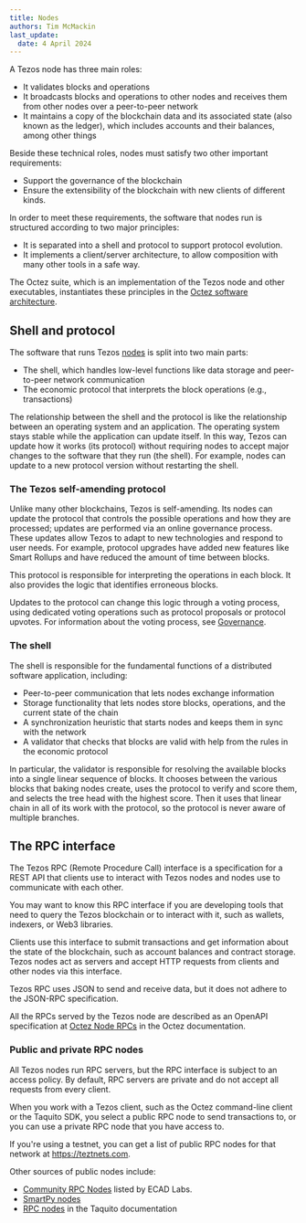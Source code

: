 ```yaml
---
title: Nodes
authors: Tim McMackin
last_update:
  date: 4 April 2024
---
```


A Tezos node has three main roles:

- It validates blocks and operations
- It broadcasts blocks and operations to other nodes and receives them from other nodes over a peer-to-peer network
- It maintains a copy of the blockchain data and its associated state (also known as the ledger), which includes accounts and their balances, among other things

Beside these technical roles, nodes must satisfy two other important requirements:

- Support the governance of the blockchain
- Ensure the extensibility of the blockchain with new clients of different kinds.

In order to meet these requirements, the software that nodes run is structured according to two major principles:

- It is separated into a shell and protocol to support protocol evolution.
- It implements a client/server architecture, to allow composition with many other tools in a safe way.

The Octez suite, which is an implementation of the Tezos node and other executables, instantiates these principles in the [Octez software architecture](https://tezos.gitlab.io/shell/the_big_picture.html).

## Shell and protocol

The software that runs Tezos [nodes](./nodes) is split into two main parts:

- The shell, which handles low-level functions like data storage and peer-to-peer network communication
- The economic protocol that interprets the block operations (e.g., transactions)

The relationship between the shell and the protocol is like the relationship between an operating system and an application.
The operating system stays stable while the application can update itself.
In this way, Tezos can update how it works (its protocol) without requiring nodes to accept major changes to the software that they run (the shell).
For example, nodes can update to a new protocol version without restarting the shell.

### The Tezos self-amending protocol

Unlike many other blockchains, Tezos is self-amending.
Its nodes can update the protocol that controls the possible operations and how they are processed; updates are performed via an online governance process.
These updates allow Tezos to adapt to new technologies and respond to user needs.
For example, protocol upgrades have added new features like Smart Rollups and have reduced the amount of time between blocks.

This protocol is responsible for interpreting the operations in each block.
It also provides the logic that identifies erroneous blocks.

Updates to the protocol can change this logic through a voting process, using dedicated voting operations such as protocol proposals or protocol upvotes.
For information about the voting process, see [Governance](governance).

### The shell

The shell is responsible for the fundamental functions of a distributed software application, including:

- Peer-to-peer communication that lets nodes exchange information
- Storage functionality that lets nodes store blocks, operations, and the current state of the chain
- A synchronization heuristic that starts nodes and keeps them in sync with the network
- A validator that checks that blocks are valid with help from the rules in the economic protocol

In particular, the validator is responsible for resolving the available blocks into a single linear sequence of blocks.
It chooses between the various blocks that baking nodes create, uses the protocol to verify and score them, and selects the tree head with the highest score.
Then it uses that linear chain in all of its work with the protocol, so the protocol is never aware of multiple branches.

## The RPC interface

The Tezos RPC (Remote Procedure Call) interface is a specification for a REST API that clients use to interact with Tezos nodes and nodes use to communicate with each other.

You may want to know this RPC interface if you are developing tools that need to query the Tezos blockchain or to interact with it, such as wallets, indexers, or Web3 libraries.

Clients use this interface to submit transactions and get information about the state of the blockchain, such as account balances and contract storage.
Tezos nodes act as servers and accept HTTP requests from clients and other nodes via this interface.

Tezos RPC uses JSON to send and receive data, but it does not adhere to the JSON-RPC specification.

All the RPCs served by the Tezos node are described as an OpenAPI specification at [Octez Node RPCs](https://tezos.gitlab.io/api/openapi.html#octez-node) in the Octez documentation.

### Public and private RPC nodes

All Tezos nodes run RPC servers, but the RPC interface is subject to an access policy.
By default, RPC servers are private and do not accept all requests from every client.

When you work with a Tezos client, such as the Octez command-line client or the Taquito SDK, you select a public RPC node to send transactions to, or you can use a private RPC node that you have access to.

If you're using a testnet, you can get a list of public RPC nodes for that network at https://teztnets.com.

Other sources of public nodes include:

- [Community RPC Nodes](https://tezostaquito.io/docs/rpc_nodes) listed by ECAD Labs.
- [SmartPy nodes](https://smartpy.io/nodes)
- [RPC nodes](https://tezostaquito.io/docs/rpc_nodes) in the Taquito documentation
